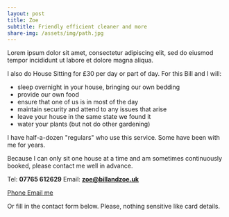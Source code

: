 ```yaml
---
layout: post
title: Zoe
subtitle: Friendly efficient cleaner and more
share-img: /assets/img/path.jpg
---
```


Lorem ipsum dolor sit amet, consectetur adipiscing elit, sed do eiusmod tempor incididunt ut labore et dolore magna aliqua.

I also do House Sitting for £30 per day or part of day. For this Bill and I will:
 - sleep overnight in your house, bringing our own bedding
 - provide our own food
 - ensure that one of us is in most of the day
 - maintain security and attend to any issues that arise
 - leave your house in the same state we found it
 - water your plants (but not do other gardening)

I have half-a-dozen "regulars" who use this service. Some have been with me for years.

Because I can only sit one house at a time and am sometimes continuously booked, please contact me well in advance.

Tel: **07765 612629** Email: **zoe@billandzoe.uk**

<a href="tel:643643636363}" title="Call me on 53535353535">
    <span class="fa-stack fa-lg" aria-hidden="true">
    <i class="fas fa-circle fa-stack-2x"></i>
    <i class="fas fa-phone fa-stack-1x fa-inverse"></i>
    </span>
    <span class="sr-only">Phone</span>
</a><a href="mailto:bill@billandzoe.uk" title="Email me at bill@billandzoe.uk">
      <span class="fa-stack fa-lg" aria-hidden="true">
        <i class="fas fa-circle fa-stack-2x"></i>
        <i class="fas fa-envelope fa-stack-1x fa-inverse"></i>
      </span>
      <span class="sr-only">Email me</span>
</a>

Or fill in the contact form below.
Please, nothing sensitive like card details.

